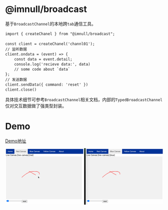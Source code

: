 # @imnull/broadcast

基于`BroadcastChannel`的本地跨`tab`通信工具。

```tsx
import { createChanel } from "@imnull/broadcast";

const client = createChanel('channl01');
// 监听数据
client.ondata = (event) => {
    const data = event.detail;
    console.log('recieve data:', data)
    // some code about `data`
};
// 发送数据
client.sendData({ command: 'reset' })
client.close()
```
具体技术细节可参考`BroadcastChannel`相关文档，内部的`TypedBroadcastChannel`仅对交互数据做了强类型封装。

# Demo

[Demo地址](https://imnull.github.io/broadcast/#/live-canvas/live-canvas/red)

![Demo](../../images/demo.gif)